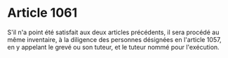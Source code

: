 # Article 1061

S'il n'a point été satisfait aux deux articles précédents, il sera procédé au même inventaire, à la diligence des personnes désignées en l'article 1057, en y appelant le grevé ou son tuteur, et le tuteur nommé pour l'exécution.